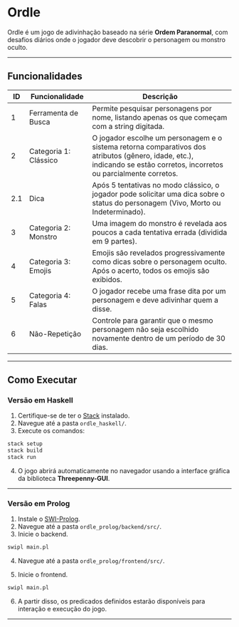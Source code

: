 # Ordle

Ordle é um jogo de adivinhação baseado na série **Ordem Paranormal**, com desafios diários onde o jogador deve descobrir o personagem ou monstro oculto.

---

## Funcionalidades

| ID  | Funcionalidade          | Descrição |
|-----|-------------------------|-----------|
| 1   | Ferramenta de Busca     | Permite pesquisar personagens por nome, listando apenas os que começam com a string digitada. |
| 2   | Categoria 1: Clássico   | O jogador escolhe um personagem e o sistema retorna comparativos dos atributos (gênero, idade, etc.), indicando se estão corretos, incorretos ou parcialmente corretos. |
| 2.1 | Dica                    | Após 5 tentativas no modo clássico, o jogador pode solicitar uma dica sobre o status do personagem (Vivo, Morto ou Indeterminado). |
| 3   | Categoria 2: Monstro    | Uma imagem do monstro é revelada aos poucos a cada tentativa errada (dividida em 9 partes). |
| 4   | Categoria 3: Emojis     | Emojis são revelados progressivamente como dicas sobre o personagem oculto. Após o acerto, todos os emojis são exibidos. |
| 5   | Categoria 4: Falas      | O jogador recebe uma frase dita por um personagem e deve adivinhar quem a disse. |
| 6   | Não-Repetição           | Controle para garantir que o mesmo personagem não seja escolhido novamente dentro de um período de 30 dias. |

---

## Como Executar

### Versão em Haskell

1. Certifique-se de ter o [Stack](https://docs.haskellstack.org/en/stable/install_and_upgrade/) instalado.
2. Navegue até a pasta `ordle_haskell/`.
3. Execute os comandos:

```bash
stack setup
stack build
stack run
```

4. O jogo abrirá automaticamente no navegador usando a interface gráfica da biblioteca **Threepenny-GUI**.

---

### Versão em Prolog

1. Instale o [SWI-Prolog](https://www.swi-prolog.org/Download.html).
2. Navegue até a pasta `ordle_prolog/backend/src/`.
3. Inicie o backend.

```bash
swipl main.pl
```

4. Navegue até a pasta `ordle_prolog/frontend/src/`.

5. Inicie o frontend.

```bash
swipl main.pl
```

6. A partir disso, os predicados definidos estarão disponíveis para interação e execução do jogo.

---


